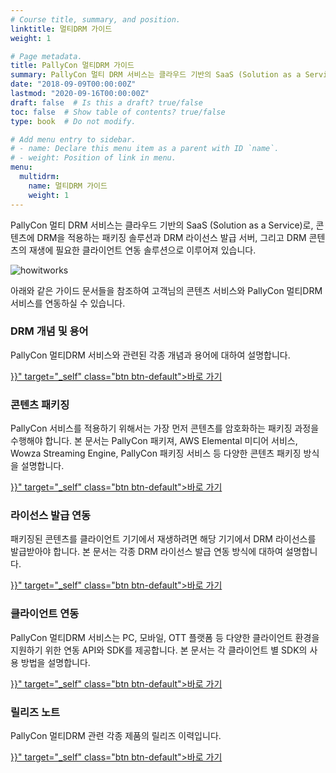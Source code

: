 ```yaml
---
# Course title, summary, and position.
linktitle: 멀티DRM 가이드
weight: 1

# Page metadata.
title: PallyCon 멀티DRM 가이드
summary: PallyCon 멀티 DRM 서비스는 클라우드 기반의 SaaS (Solution as a Service)로, 콘텐츠에 DRM을 적용하는 패키징 솔루션과 DRM 라이선스 발급 서버, 그리고 DRM 콘텐츠의 재생에 필요한 클라이언트 연동 솔루션으로 이루어져 있습니다.
date: "2018-09-09T00:00:00Z"
lastmod: "2020-09-16T00:00:00Z"
draft: false  # Is this a draft? true/false
toc: false  # Show table of contents? true/false
type: book  # Do not modify.

# Add menu entry to sidebar.
# - name: Declare this menu item as a parent with ID `name`.
# - weight: Position of link in menu.
menu:
  multidrm:
    name: 멀티DRM 가이드
    weight: 1
---
```


PallyCon 멀티 DRM 서비스는 클라우드 기반의 SaaS (Solution as a Service)로, 콘텐츠에 DRM을 적용하는 패키징 솔루션과 DRM 라이선스 발급 서버, 그리고 DRM 콘텐츠의 재생에 필요한 클라이언트 연동 솔루션으로 이루어져 있습니다.

![howitworks](/docs/images/pallycon-howitworks.png)

아래와 같은 가이드 문서들을 참조하여 고객님의 콘텐츠 서비스와 PallyCon 멀티DRM 서비스를 연동하실 수 있습니다.

<div class="cards">
<article class="card">
    <div class="text">
        <h3>DRM 개념 및 용어</h3>
        PallyCon 멀티DRM 서비스와 관련된 각종 개념과 용어에 대하여 설명합니다.<p>
        <a href="{{<ref "drm-concepts.ko.md">}}" target="_self" class="btn btn-default">바로 가기</a>
    </div>
</article>
<article class="card">
    <div class="text">
        <h3>콘텐츠 패키징</h3>
        PallyCon 서비스를 적용하기 위해서는 가장 먼저 콘텐츠를 암호화하는 패키징 과정을 수행해야 합니다. 본 문서는 PallyCon 패키져, AWS Elemental 미디어 서비스, Wowza Streaming Engine, PallyCon 패키징 서비스 등 다양한 콘텐츠 패키징 방식을 설명합니다.<p>
        <a href="{{<ref "./packaging/">}}" target="_self" class="btn btn-default">바로 가기</a>
    </div>
</article>
<article class="card">
    <div class="text">
        <h3>라이선스 발급 연동</h3>
        패키징된 콘텐츠를 클라이언트 기기에서 재생하려면 해당 기기에서 DRM 라이선스를 발급받아야 합니다. 본 문서는 각종 DRM 라이선스 발급 연동 방식에 대하여 설명합니다.<p>
        <a href="{{<ref "./license/">}}" target="_self" class="btn btn-default">바로 가기</a>
    </div>
</article>
<article class="card">
    <div class="text">
        <h3>클라이언트 연동</h3>
        PallyCon 멀티DRM 서비스는 PC, 모바일, OTT 플랫폼 등 다양한 클라이언트 환경을 지원하기 위한 연동 API와 SDK를 제공합니다. 본 문서는 각 클라이언트 별 SDK의 사용 방법을 설명합니다.<p>
        <a href="{{<ref "./clients/">}}" target="_self" class="btn btn-default">바로 가기</a>
    </div>
</article>
<article class="card">
    <div class="text">
        <h3>릴리즈 노트</h3>
        PallyCon 멀티DRM 관련 각종 제품의 릴리즈 이력입니다.<p>
        <a href="{{<ref "release-notes.ko.md">}}" target="_self" class="btn btn-default">바로 가기</a>
    </div>
</article>
</div>
